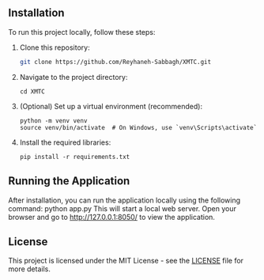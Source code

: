 ## Installation

To run this project locally, follow these steps:

1. Clone this repository:
    ```bash
   git clone https://github.com/Reyhaneh-Sabbagh/XMTC.git
3. Navigate to the project directory:
   ```
   cd XMTC
4. (Optional) Set up a virtual environment (recommended):
   ```
   python -m venv venv
   source venv/bin/activate  # On Windows, use `venv\Scripts\activate`
5. Install the required libraries:
   ```
   pip install -r requirements.txt

## Running the Application

After installation, you can run the application locally using the following command:
python app.py
This will start a local web server. Open your browser and go to http://127.0.0.1:8050/ to view the application.

## License
This project is licensed under the MIT License - see the [LICENSE](LICENSE) file for more details.

